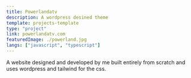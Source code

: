 ```yaml
---
title: Powerlandatv
description: A wordpress desined theme
template: projects-template
type: "project"
link: powerlandatv.com
featuredImage: ./powerland.jpg
langs: ["javascript", "typescript"]
---
```


A website designed and developed by me built entirely from scratch and uses wordpress and tailwind for the css.
